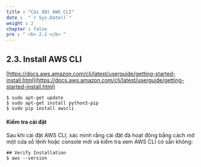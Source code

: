 ```yaml
---
title : "Cài đặt AWS CLI"
date :  "`r Sys.Date()`" 
weight : 2 
chapter : false
pre : " <b> 2.2 </b> "
---
```


## 2.3. Install AWS CLI

[https://docs.aws.amazon.com/cli/latest/userguide/getting-started-install.html](https://docs.aws.amazon.com/cli/latest/userguide/getting-started-install.html)

```shell
$ sudo apt-get update
$ sudo apt-get install python3-pip
$ sudo pip install awscli
```

#### Kiểm tra cài đặt

Sau khi cài đặt AWS CLI, xác minh rằng cài đặt đã hoạt động bằng cách mở một cửa sổ lệnh hoặc console mới và kiểm tra xem AWS CLI có sẵn không:

```shell
## Verify Installation
$ aws --version
```
